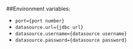 ##Environment variables:
- `port={port number}`
- `datasource.url={jdbc url}`
- `datasource.username={datasource username}`
- `datasource.password={datasource password}`